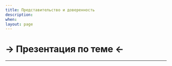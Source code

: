 ```yaml
---
title: Представительство и доверенность
description:
when:
layout: page
---
```


# &rarr; <a id="goToPresentation" target="_blank">Презентация по теме</a> &larr;

<hr />
